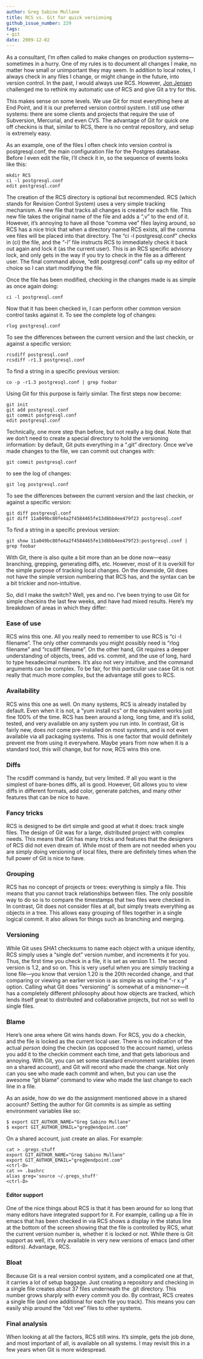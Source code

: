 ```yaml
---
author: Greg Sabino Mullane
title: RCS vs. Git for quick versioning
github_issue_number: 229
tags:
- git
date: 2009-12-02
---
```


As a consultant, I’m often called to make changes on production systems—​sometimes in a hurry. One of my rules is to document all changes I make, no matter how small or unimportant they may seem. In addition to local notes, I always check in any files I change, or might change in the future, into version control. In the past, I would always use RCS. However, [Jon Jensen](/team/jon-jensen) challenged me to rethink my automatic use of RCS and give Git a try for this.

This makes sense on some levels. We use Git for most everything here at End Point, and it is our preferred version control system. I still use other systems: there are some clients and projects that require the use of Subversion, Mercurial, and even CVS. The advantage of Git for quick one off checkins is that, similar to RCS, there is no central repository, and setup is extremely easy.

As an example, one of the files I often check into version control is postgresql.conf, the main configuration file for the Postgres database. Before I even edit the file, I’ll check it in, so the sequence of events looks like this:

```nohighlight
mkdir RCS
ci -l postgresql.conf
edit postgresql.conf
```

The creation of the RCS directory is optional but recommended. RCS (which stands for Revision Control System) uses a very simple tracking mechanism. A new file that tracks all changes is created for each file. This new file takes the original name of the file and adds a “,v” to the end of it. However, it’s annoying to have all those “comma vee” files laying around, so RCS has a nice trick that when a directory named RCS exists, all the comma vee files will be placed into that directory. The “ci -l postgresql.conf” checks in (ci) the file, and the “-l” file instructs RCS to immediately check it back out again and lock it (as the current user). This is an RCS specific advisory lock, and only gets in the way if you try to check in the file as a different user. The final command above, “edit postgresql.conf” calls up my editor of choice so I can start modifying the file.

Once the file has been modified, checking in the changes made is as simple as once again doing:

```nohighlight
ci -l postgresql.conf
```

Now that it has been checked in, I can perform other common version control tasks against it. To see the complete log of changes:

```nohighlight
rlog postgresql.conf
```

To see the differences between the current version and the last checkin, or against a specific version:

```nohighlight
rcsdiff postgresql.conf
rcsdiff -r1.3 postgresql.conf
```

To find a string in a specific previous version:

```nohighlight
co -p -r1.3 postgresql.conf | grep foobar
```

Using Git for this purpose is fairly similar. The first steps now become:

```nohighlight
git init
git add postgresql.conf
git commit postgresql.conf
edit postgresql.conf
```

Technically, one more step than before, but not really a big deal. Note that we don’t need to create a special directory to hold the versioning information: by default, Git puts everything in a “.git” directory. Once we’ve made changes to the file, we can commit out changes with:

```nohighlight
git commit postgresql.conf
```

to see the log of changes:

```nohighlight
git log postgresql.conf
```

To see the differences between the current version and the last checkin, or against a specific version:

```nohighlight
git diff postgresql.conf
git diff 11a049bc80fe4a2f4584465fe13d8bb4ee479f23 postgresql.conf
```

To find a string in a specific previous version:

```nohighlight
git show 11a049bc80fe4a2f4584465fe13d8bb4ee479f23:postgresql.conf | grep foobar
```

With Git, there is also quite a bit more than an be done now—​easy branching, grepping, generating diffs, etc. However, most of it is overkill for the simple purpose of tracking local changes. On the downside, Git does not have the simple version numbering that RCS has, and the syntax can be a bit trickier and non-intuitive.

So, did I make the switch? Well, yes and no. I’ve been trying to use Git for simple checkins the last few weeks, and have had mixed results. Here’s my breakdown of areas in which they differ:

### Ease of use

RCS wins this one. All you really need to remember to use RCS is “ci -l filename”. The only other commands you might possibly need is “rlog filename” and “rcsdiff filename”. On the other hand, Git requires a deeper understanding of objects, trees, add vs. commit, and the use of long, hard to type hexadecimal numbers. It’s also not very intuitive, and the command arguments can be complex. To be fair, for this *particular* use case Git is not really that much more complex, but the advantage still goes to RCS.

### Availability

RCS wins this one as well. On many systems, RCS is already installed by default. Even when it is not, a “yum install rcs” or the equivalent works just fine 100% of the time. RCS has been around a long, long time, and it’s solid, tested, and very available on any system you run into. In contrast, Git is fairly new, does *not* come pre-installed on most systems, and is not even available via all packaging systems. This is one factor that would definitely prevent me from using it everywhere. Maybe years from now when it is a standard tool, this will change, but for now, RCS wins this one.

### Diffs

The rcsdiff command is handy, but very limited. If all you want is the simplest of bare-bones diffs, all is good. However, Git allows you to view diffs in different formats, add color, generate patches, and many other features that can be nice to have.

### Fancy tricks

RCS is designed to be dirt simple and good at what it does: track single files. The design of Git was for a large, distributed project with complex needs. This means that Git has many tricks and features that the designers of RCS did not even dream of. While most of them are not needed when you are simply doing versioning of local files, there are definitely times when the full power of Git is nice to have.

### Grouping

RCS has no concept of projects or trees: everything is simply a file. This means that you cannot track relationships between files. The only possible way to do so is to compare the timestamps that two files were checked in. In contrast, Git does not consider files at all, but simply treats everything as objects in a tree. This allows easy grouping of files together in a single logical commit. It also allows for things such as branching and merging.

### Versioning

While Git uses SHA1 checksums to name each object with a unique identity, RCS simply uses a “single dot” version number, and increments it for you. Thus, the first time you check in a file, it is set as version 1.1. The second version is 1.2, and so on. This is very useful when you are simply tracking a lone file—​you know that version 1.20 is the 20th recorded change, and that comparing or viewing an earlier version is as simple as using the “-r x.y” option. Calling what Git does “versioning” is somewhat of a misnomer—​it has a completely different philosophy about how objects are tracked, which lends itself great to distributed and collaborative projects, but not so well to single files.

### Blame

Here’s one area where Git wins hands down. For RCS, you do a checkin, and the file is locked as the current local user. There is no indication of the actual *person* doing the checkin (as opposed to the account name), unless you add it to the checkin comment each time, and that gets laborious and annoying. With Git, you can set some standard environment variables (even on a shared account), and Git will record who made the change. Not only can you see who made each commit and when, but you can use the awesome “git blame” command to view who made the last change to each line in a file.

As an aside, how do we do the assignment mentioned above in a shared account? Setting the author for Git commits is as simple as setting environment variables like so:

```nohighlight
$ export GIT_AUTHOR_NAME="Greg Sabino Mullane"
$ export GIT_AUTHOR_EMAIL="greg@endpoint.com"
```

On a shared account, just create an alias. For example:

```nohighlight
cat > .gregs_stuff
export GIT_AUTHOR_NAME="Greg Sabino Mullane"
export GIT_AUTHOR_EMAIL="greg@endpoint.com"
<ctrl-D>
cat >> .bashrc
alias greg='source ~/.gregs_stuff'
<ctrl-D>
```

#### Editor support

One of the nice things about RCS is that it has been around for so long that many editors have integrated support for it. For example, calling up a file in emacs that has been checked in via RCS shows a display in the status line at the bottom of the screen showing that the file is controlled by RCS, what the current version number is, whether it is locked or not. While there is Git support as well, it’s only available in very new versions of emacs (and other editors). Advantage, RCS.

### Bloat

Because Git is a real version control system, and a complicated one at that, it carries a lot of setup baggage. Just creating a repository and checking in a single file creates about 37 files underneath the .git directory. This number grows sharply with every commit you do. By contrast, RCS creates a single file (and one additional for each file you track). This means you can easily ship around the “dot vee” files to other systems.

### Final analysis

When looking at all the factors, RCS still wins. It’s simple, gets the job done, and most important of all, is available on all systems. I may revisit this in a few years when Git is more widespread.
